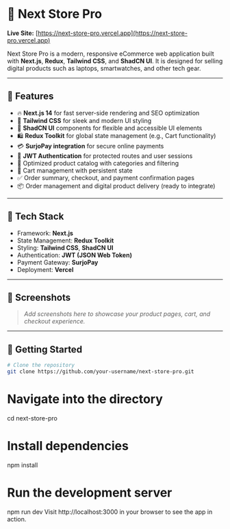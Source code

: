 # 🛒 Next Store Pro

**Live Site:** [https://next-store-pro.vercel.app](https://next-store-pro.vercel.app)

Next Store Pro is a modern, responsive eCommerce web application built with **Next.js**, **Redux**, **Tailwind CSS**, and **ShadCN UI**. It is designed for selling digital products such as laptops, smartwatches, and other tech gear.

---

## 🚀 Features

- 🔥 **Next.js 14** for fast server-side rendering and SEO optimization
- 🎨 **Tailwind CSS** for sleek and modern UI styling
- 🧩 **ShadCN UI** components for flexible and accessible UI elements
- 🛍️ **Redux Toolkit** for global state management (e.g., Cart functionality)
- 💳 **SurjoPay integration** for secure online payments
- 🔐 **JWT Authentication** for protected routes and user sessions
- 🧠 Optimized product catalog with categories and filtering
- 🛒 Cart management with persistent state
- ✅ Order summary, checkout, and payment confirmation pages
- 📦 Order management and digital product delivery (ready to integrate)

---

## 🧰 Tech Stack

- Framework: **Next.js**
- State Management: **Redux Toolkit**
- Styling: **Tailwind CSS**, **ShadCN UI**
- Authentication: **JWT (JSON Web Token)**
- Payment Gateway: **SurjoPay**
- Deployment: **Vercel**

---

## 📸 Screenshots

> _Add screenshots here to showcase your product pages, cart, and checkout experience._

---

## 📂 Getting Started

```bash
# Clone the repository
git clone https://github.com/your-username/next-store-pro.git

```
# Navigate into the directory
cd next-store-pro

# Install dependencies
npm install

# Run the development server
npm run dev
Visit http://localhost:3000 in your browser to see the app in action.

